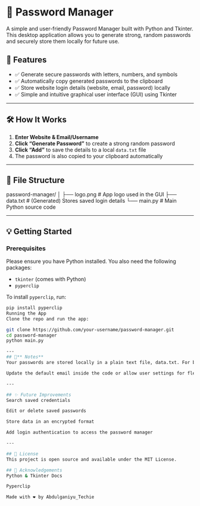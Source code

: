 # 🔐 Password Manager

A simple and user-friendly Password Manager built with Python and Tkinter. This desktop application allows you to generate strong, random passwords and securely store them locally for future use.

## 🚀 Features

- ✅ Generate secure passwords with letters, numbers, and symbols
- ✅ Automatically copy generated passwords to the clipboard
- ✅ Store website login details (website, email, password) locally
- ✅ Simple and intuitive graphical user interface (GUI) using Tkinter

---

## 🛠️ How It Works

1. **Enter Website & Email/Username**
2. **Click “Generate Password”** to create a strong random password
3. **Click “Add”** to save the details to a local `data.txt` file
4. The password is also copied to your clipboard automatically

---

## 📁 File Structure

password-manager/
│
├── logo.png # App logo used in the GUI
├── data.txt # (Generated) Stores saved login details
└── main.py # Main Python source code

---

## 💡 Getting Started

### Prerequisites

Please ensure you have Python installed. You also need the following packages:

- `tkinter` (comes with Python)
- `pyperclip`

To install `pyperclip`, run:

```bash
pip install pyperclip
Running the App
Clone the repo and run the app:

git clone https://github.com/your-username/password-manager.git
cd password-manager
python main.py

---
## 📌** Notes**
Your passwords are stored locally in a plain text file, data.txt. For better security, consider encrypting the file or integrating with a secure vault system.

Update the default email inside the code or allow user settings for flexibility.

---

## ✨ Future Improvements
Search saved credentials

Edit or delete saved passwords

Store data in an encrypted format

Add login authentication to access the password manager

---

## 📄 License
This project is open source and available under the MIT License.

## 🙌 Acknowledgements
Python & Tkinter Docs

Pyperclip

Made with ❤️ by Abdulganiyu_Techie
